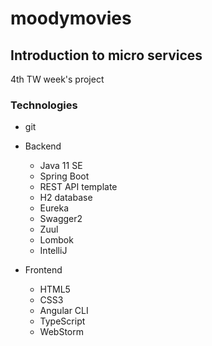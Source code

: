 # moodymovies
## Introduction to micro services
4th TW week's project

### Technologies
* git
* Backend
  * Java 11 SE
  * Spring Boot
  * REST API template
  * H2 database
  * Eureka
  * Swagger2
  * Zuul
  * Lombok
  * IntelliJ
  
* Frontend
  * HTML5
  * CSS3
  * Angular CLI
  * TypeScript
  * WebStorm
